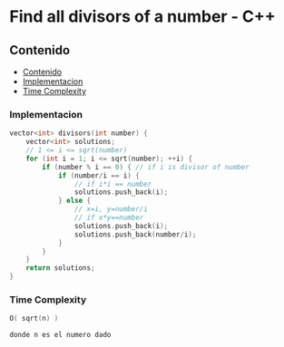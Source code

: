 # Find all divisors of a number - C++

## Contenido

* [Contenido](#contenido)
* [Implementacion](#implementacion)
* [Time Complexity](#time-complexity)

### Implementacion

```c++
vector<int> divisors(int number) {
    vector<int> solutions;
    // 1 <= i <= sqrt(number)
    for (int i = 1; i <= sqrt(number); ++i) {
        if (number % i == 0) { // if i is divisor of number
            if (number/i == i) {
                // if i*i == number
                solutions.push_back(i);
            } else {
                // x=i, y=number/i
                // if x*y==number
                solutions.push_back(i);
                solutions.push_back(number/i);
            }
        }
    }
    return solutions;
}
```

### Time Complexity

```c++
O( sqrt(n) )

donde n es el numero dado
```